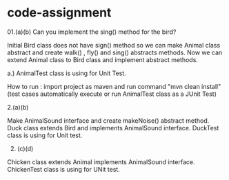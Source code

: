 # code-assignment

01.(a)(b) Can you implement the sing() method for the bird?

Initial Bird class does not have sign() method so we can make Animal class abstract and create walk() , fly() and sing() abstracts methods.
Now we can extend Animal class to Bird class and implement abstract methods.

a.) AnimalTest class is using for Unit Test.

How to run : import project as maven and run command "mvn clean install"  (test cases automatically execute or run AnimalTest class as a JUnit Test)


2.(a)(b)

Make AnimalSound interface and create makeNoise() abstract method. Duck class extends Bird and implements AnimalSound interface. DuckTest class is using for Unit test.

2. (c)(d)

Chicken class extends Animal implements AnimalSound interface. ChickenTest class is using for UNit test.